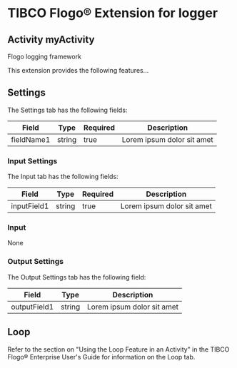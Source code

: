 # TIBCO Flogo® Extension for logger

## Activity myActivity

Flogo logging framework

This extension provides the following features...

## Settings


The Settings tab has the following fields:

| Field	| Type | Required	| Description |
|-------|------|-----------|-------------|
| fieldName1 | string | true | Lorem ipsum dolor sit amet || fieldName2 | number | true | Lorem ipsum dolor sit amet |

### Input Settings

The Input tab has the following fields:

| Field	| Type | Required	| Description |
|-------|------|-----------|-------------|
| inputField1 | string | true | Lorem ipsum dolor sit amet || inputField2 | number | true | Lorem ipsum dolor sit amet |



### Input

None


### Output Settings
The Output Settings tab has the following field:

| Field	| Type | Description |
|-------|-----------|-------------|
| outputField1 | string | Lorem ipsum dolor sit amet || outputField2 | boolean | Lorem ipsum dolor sit amet |


## Loop

Refer to the section on "Using the Loop Feature in an Activity" in the TIBCO Flogo® Enterprise User's Guide for information on the Loop tab.